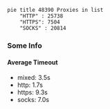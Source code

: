 
```mermaid
pie title 48390 Proxies in list
    "HTTP" : 25738
    "HTTPS": 7504
    "SOCKS" : 20814
```

### Some Info
#### Average Timeout

- mixed: 3.5s
- http: 1.7s
- https: 9.3s
- socks: 7.0s